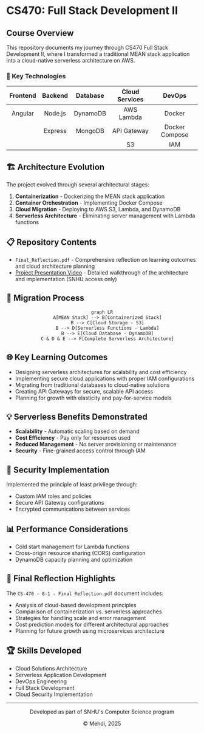 # CS470: Full Stack Development II

## Course Overview

This repository documents my journey through CS470 Full Stack Development II, where I transformed a traditional MEAN stack application into a cloud-native serverless architecture on AWS.

### 🚀 Key Technologies

<div align="center">

| Frontend | Backend | Database | Cloud Services | DevOps |
|:--------:|:-------:|:--------:|:-------------:|:------:|
| Angular  | Node.js | DynamoDB | AWS Lambda    | Docker |
|          | Express | MongoDB  | API Gateway   | Docker Compose |
|          |         |          | S3            | IAM    |

</div>

## 🏗️ Architecture Evolution

The project evolved through several architectural stages:

1. **Containerization** - Dockerizing the MEAN stack application
2. **Container Orchestration** - Implementing Docker Compose
3. **Cloud Migration** - Deploying to AWS S3, Lambda, and DynamoDB
4. **Serverless Architecture** - Eliminating server management with Lambda functions

## 📋 Repository Contents

- `Final_Reflection.pdf` - Comprehensive reflection on learning outcomes and cloud architecture planning
- [Project Presentation Video](https://snhu-my.sharepoint.com/:v:/g/personal/mehdi_mihir_snhu_edu/EcG0c0fFObJHluYVctdRxYgBuiohiVWkwR5M0Gw90hZnmg) - Detailed walkthrough of the architecture and implementation (SNHU access only)

## 🔄 Migration Process

<div align="center">

```mermaid
graph LR
    A[MEAN Stack] --> B[Containerized Stack]
    B --> C[Cloud Storage - S3]
    B --> D[Serverless Functions - Lambda]
    B --> E[Cloud Database - DynamoDB]
    C & D & E --> F[Complete Serverless Architecture]
```

</div>

## 🌐 Key Learning Outcomes

- Designing serverless architectures for scalability and cost efficiency
- Implementing secure cloud applications with proper IAM configurations
- Migrating from traditional databases to cloud-native solutions
- Creating API Gateways for secure, scalable API access
- Planning for growth with elasticity and pay-for-service models

## 💡 Serverless Benefits Demonstrated

- **Scalability** - Automatic scaling based on demand
- **Cost Efficiency** - Pay only for resources used
- **Reduced Management** - No server provisioning or maintenance
- **Security** - Fine-grained access control through IAM

## 🔐 Security Implementation

Implemented the principle of least privilege through:
- Custom IAM roles and policies
- Secure API Gateway configurations
- Encrypted communications between services

## 📊 Performance Considerations

- Cold start management for Lambda functions
- Cross-origin resource sharing (CORS) configuration
- DynamoDB capacity planning and optimization

## 📝 Final Reflection Highlights

The `CS-470 - 8-1 - Final Reflection.pdf` document includes:
- Analysis of cloud-based development principles
- Comparison of containerization vs. serverless approaches
- Strategies for handling scale and error management
- Cost prediction models for different architectural approaches
- Planning for future growth using microservices architecture

## 🏆 Skills Developed

- Cloud Solutions Architecture
- Serverless Application Development
- DevOps Engineering
- Full Stack Development
- Cloud Security Implementation

---

<div align="center">
<p>Developed as part of SNHU's Computer Science program</p>
<p>© Mehdi, 2025</p>
</div>
